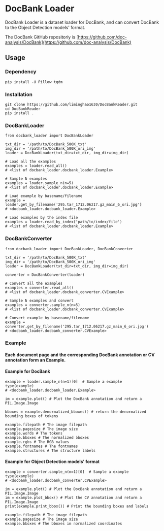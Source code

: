 # DocBank Loader

DocBank Loader is a dataset loader for DocBank, and can convert DocBank to the Object Detection models' format.

The DocBank GitHub repositoriy is [https://github.com/doc-analysis/DocBank](https://github.com/doc-analysis/DocBank)

## Usage

### Dependency

```
pip install -U Pillow tqdm
```

### Installation

```
git clone https://github.com/liminghao1630/DocBankReader.git
cd DocBankReader
pip install .
```

### DocBankLoader

```
from docbank_loader import DocBankLoader

txt_dir = '/path/to/DocBank_500K_txt'
img_dir = '/path/to/DocBank_500K_ori_img'
loader = DocBankLoader(txt_dir=txt_dir, img_dir=img_dir)

# Load all the examples
examples = loader.read_all() 
# <list of docbank_loader.docbank_loader.Example>

# Sample N examples
examples = loader.sample_n(n=5) 
# <list of docbank_loader.docbank_loader.Example>

# Load example by basename/filename
example = loader.get_by_filename('295.tar_1712.06217.gz_main_6_ori.jpg') 
# <docbank_loader.docbank_loader.Example>

# Load examples by the index file
examples = loader.read_by_index('path/to/index/file')
# <list of docbank_loader.docbank_loader.Example>
```

### DocBankConverter

```
from docbank_loader import DocBankLoader, DocBankConverter

txt_dir = '/path/to/DocBank_500K_txt'
img_dir = '/path/to/DocBank_500K_ori_img'
loader = DocBankLoader(txt_dir=txt_dir, img_dir=img_dir)

converter = DocBankConverter(loader)

# Convert all the examples
examples = converter.read_all() 
# <list of docbank_loader.docbank_converter.CVExample>

# Sample N examples and convert
examples = converter.sample_n(n=5) 
# <list of docbank_loader.docbank_converter.CVExample>

# Convert example by basename/filename
example = converter.get_by_filename('295.tar_1712.06217.gz_main_6_ori.jpg') 
# <docbank_loader.docbank_converter.CVExample>
```

### Example

#### Each document page and the corresponding DocBank annotation or CV annotation form an Example.

#### Example for DocBank

```
example = loader.sample_n(n=1)[0]  # Sample a example
type(example)
# <docbank_loader.docbank_loader.Example>

im = example.plot() # Plot the DocBank annotation and return a PIL.Image.Image

bboxes = example.denormalized_bboxes() # return the denormalized bounding boxes of tokens

example.filepath # The image filepath
example.pagesize # The image size
example.words # The tokens
example.bboxes # The normalized bboxes
example.rgbs # The RGB values
example.fontnames # The fontnames
example.structures # The structure labels
```

#### Example for Object Detection models' format

```
example = converter.sample_n(n=1)[0]  # Sample a example
type(example)
# <docbank_loader.docbank_converter.CVExample>

im = example.plot() # Plot the DocBank annotation and return a PIL.Image.Image
im = example.plot_bbox() # Plot the CV annotation and return a PIL.Image.Image
print(example.print_bbox()) # Print the bounding boxes and labels

example.filepath # The image filepath
example.pagesize # The image size
example.bboxes # The bboxes in normalized coordinates
```

